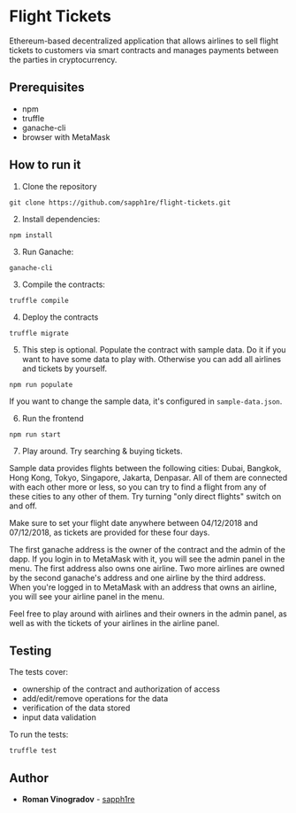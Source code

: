 # Flight Tickets

Ethereum-based decentralized application that allows airlines to sell flight tickets to customers via smart contracts and manages payments between the parties in cryptocurrency.

## Prerequisites

* npm
* truffle
* ganache-cli
* browser with MetaMask

## How to run it

1. Clone the repository
```
git clone https://github.com/sapph1re/flight-tickets.git
```

2. Install dependencies:

```
npm install
```

3. Run Ganache:

```
ganache-cli
```

3. Compile the contracts:

```
truffle compile
```

4. Deploy the contracts

```
truffle migrate
```

5. This step is optional. Populate the contract with sample data. Do it if you want to have some data to play with. Otherwise you can add all airlines and tickets by yourself.

```
npm run populate
```

If you want to change the sample data, it's configured in `sample-data.json`.

6. Run the frontend

```
npm run start
```

7. Play around. Try searching & buying tickets.

Sample data provides flights between the following cities: Dubai, Bangkok, Hong Kong, Tokyo, Singapore, Jakarta, Denpasar. All of them are connected with each other more or less, so you can try to find a flight from any of these cities to any other of them. Try turning "only direct flights" switch on and off.

Make sure to set your flight date anywhere between 04/12/2018 and 07/12/2018, as tickets are provided for these four days.

The first ganache address is the owner of the contract and the admin of the dapp. If you login in to MetaMask with it, you will see the admin panel in the menu. The first address also owns one airline. Two more airlines are owned by the second ganache's address and one airline by the third address. When you're logged in to MetaMask with an address that owns an airline, you will see your airline panel in the menu.

Feel free to play around with airlines and their owners in the admin panel, as well as with the tickets of your airlines in the airline panel.

## Testing

The tests cover:
* ownership of the contract and authorization of access
* add/edit/remove operations for the data
* verification of the data stored
* input data validation

To run the tests:
```
truffle test
```

## Author

* **Roman Vinogradov** - [sapph1re](https://github.com/sapph1re)
